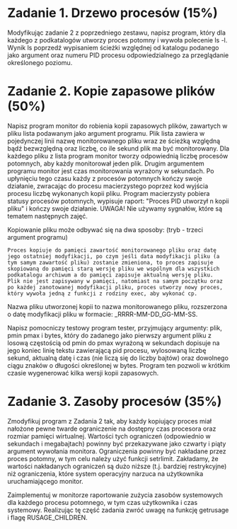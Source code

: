 # Zadanie 1. Drzewo procesów (15%)

Modyfikując zadanie 2 z poprzedniego zestawu, napisz program, który dla każdego z podkatalogów utworzy proces potomny i wywoła polecenie ls -l. Wynik ls poprzedź wypisaniem ścieżki względnej od katalogu podanego jako argument oraz numeru PID procesu odpowiedzialnego za przeglądanie określonego poziomu.


# Zadanie 2. Kopie zapasowe plików (50%)

Napisz program monitor do robienia kopii zapasowych plików, zawartych w pliku lista podawanym jako argument programu.  Plik lista zawiera w pojedynczej linii nazwę monitorowanego pliku wraz ze ścieżką względną bądź bezwzględną oraz liczbę, co ile sekund plik ma być monitorowany. Dla każdego pliku z lista program monitor tworzy odpowiednią liczbę procesów potomnych, aby każdy monitorował jeden plik. Drugim argumentem programu monitor jest czas monitorowania wyrażony w sekundach. Po upłynięciu tego czasu każdy z procesów potomnych kończy swoje działanie, zwracając do procesu macierzystego poprzez kod wyjścia procesu liczbę wykonanych kopii pliku. Program macierzysty pobiera statusy procesów potomnych, wypisuje raport: "Proces PID utworzył n kopii pliku" i  kończy swoje działanie. UWAGA! Nie używamy sygnałów, które są tematem następnych zajęć.

Kopiowanie pliku może odbywać się na dwa sposoby: (tryb - trzeci argument programu)

    Proces kopiuje do pamięci zawartość monitorowanego pliku oraz datę jego ostatniej modyfikacji, po czym jeśli data modyfikacji pliku (a tym samym zawartość pliku) zostanie zmieniona, to proces zapisuje skopiowaną do pamięci starą wersję pliku we wspólnym dla wszystkich podkatalogu archiwum a do pamięci zapisuje aktualną wersję pliku.
    Plik nie jest zapisywany w pamięci, natomiast na samym początku oraz po każdej zanotowanej modyfikacji pliku, proces utworzy nowy proces, który wywoła jedną z funkcji z rodziny exec, aby wykonać cp.

Nazwa pliku utworzonej kopii to nazwa monitorowanego pliku, rozszerzona o datę modyfikacji pliku w formacie: _RRRR-MM-DD_GG-MM-SS.

Napisz pomocniczy testowy program tester, przyjmujący argumenty: plik, pmin pmax i bytes, który do zadanego jako pierwszy argument pliku z losową częstością od pmin do pmax wyrażoną w sekundach dopisuje na jego koniec linię tekstu zawierającą pid procesu, wylosowaną liczbę sekund, aktualną datę i czas  (nie liczą się do liczby bajtów) oraz dowolnego ciągu znaków o długości określonej w bytes. Program ten pozwoli w krótkim czasie wygenerować kilka wersji kopii zapasowych.


# Zadanie 3. Zasoby procesów (35%)

Zmodyfikuj program z Zadania 2 tak, aby każdy kopiujący proces miał nałożone pewne twarde ograniczenie na dostępny czas procesora oraz rozmiar pamięci wirtualnej. Wartości tych ograniczeń (odpowiednio w sekundach i megabajtach) powinny być przekazywane jako czwarty i piąty argument wywołania monitora. Ograniczenia powinny być nakładane przez proces potomny, w tym celu należy użyć funkcji setrlimit. Zakładamy, że wartości nakładanych ograniczeń są dużo niższe (t.j. bardziej restrykcyjne) niż ograniczenia, które system operacyjny narzuca na użytkownika uruchamiającego monitor.

Zaimplementuj w monitorze raportowanie zużycia zasobów systemowych dla każdego procesu potomnego, w tym czas użytkownika i czas systemowy. Realizując tę część zadania zwróć uwagę na funkcję getrusage i flagę RUSAGE_CHILDREN.
